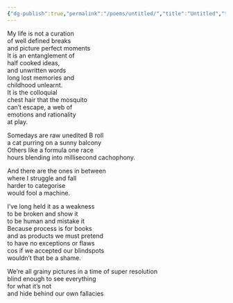 ```yaml
---
{"dg-publish":true,"permalink":"/poems/untitled/","title":"Untitled","tags":["poem"]}
---
```



My life is not a curation  
of well defined breaks  
and picture perfect moments  
It is an entanglement of   
half cooked ideas,  
and unwritten words  
long lost memories and  
childhood unlearnt.  
It is the colloquial   
chest hair that the mosquito   
can’t escape, a web of  
emotions and rationality   
at play.  
  
Somedays are raw unedited B roll  
a cat purring on a sunny balcony  
Others like a formula one race  
hours blending into millisecond cachophony.  

And there are the ones in between  
where I struggle and fall  
harder to categorise  
would fool a machine.  

I’ve long held it as a weakness  
to be broken and show it  
to be human and mistake it  
Because process is for books  
and as products we must pretend  
to have no exceptions or flaws  
cos if we accepted our blindspots  
wouldn’t that be a shame.  

We’re all grainy pictures in a time of super resolution  
blind enough to see everything  
for what it’s not  
and hide behind our own fallacies  
